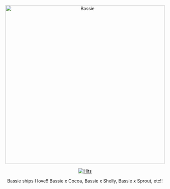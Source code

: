 <p align="center">
<img src="https://files.catbox.moe/opja2o.gif" alt="Bassie"width="500" height="500">
<p align="center">
<a href="https://hits.sh/github.com/bassieirl/flowers/"><img alt="Hits" src="https://hits.sh/github.com/bassieirl/flowers.svg?label=flowers&color=a37ddc&labelColor=564f6d"/></a>

<p align="center">
Bassie ships I love!!
Bassie x Cocoa, Bassie x Shelly, Bassie x Sprout, etc!!
